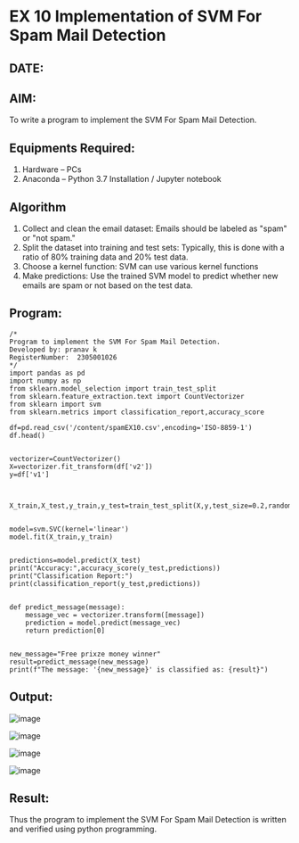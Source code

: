 # EX 10 Implementation of SVM For Spam Mail Detection
## DATE:
## AIM:
To write a program to implement the SVM For Spam Mail Detection.

## Equipments Required:
1. Hardware – PCs
2. Anaconda – Python 3.7 Installation / Jupyter notebook

## Algorithm
1. Collect and clean the email dataset: Emails should be labeled as "spam" or "not spam."
2. Split the dataset into training and test sets: Typically, this is done with a ratio of 80% training data and 20% test data.
3. Choose a kernel function: SVM can use various kernel functions
4. Make predictions: Use the trained SVM model to predict whether new emails are spam or not based on the test data.

## Program:
```
/*
Program to implement the SVM For Spam Mail Detection.
Developed by: pranav k
RegisterNumber:  2305001026
*/
import pandas as pd
import numpy as np
from sklearn.model_selection import train_test_split
from sklearn.feature_extraction.text import CountVectorizer
from sklearn import svm
from sklearn.metrics import classification_report,accuracy_score

df=pd.read_csv('/content/spamEX10.csv',encoding='ISO-8859-1')
df.head()


vectorizer=CountVectorizer()
X=vectorizer.fit_transform(df['v2'])
y=df['v1']



X_train,X_test,y_train,y_test=train_test_split(X,y,test_size=0.2,random_state=42)


model=svm.SVC(kernel='linear')
model.fit(X_train,y_train)


predictions=model.predict(X_test)
print("Accuracy:",accuracy_score(y_test,predictions))
print("Classification Report:")
print(classification_report(y_test,predictions))


def predict_message(message):
    message_vec = vectorizer.transform([message])
    prediction = model.predict(message_vec)
    return prediction[0]


new_message="Free prixze money winner"
result=predict_message(new_message)
print(f"The message: '{new_message}' is classified as: {result}")
```

## Output:
![image](https://github.com/user-attachments/assets/4d060d2a-c682-4b93-affe-34506e8b9dc5)

![image](https://github.com/user-attachments/assets/7a7a43d5-e1d7-4794-82a2-2736e82ee3c7)

![image](https://github.com/user-attachments/assets/b2e0d172-9537-411d-b446-18158ab54fb0)

![image](https://github.com/user-attachments/assets/3699c82f-0e95-468c-8778-26d37a4fe361)






## Result:
Thus the program to implement the SVM For Spam Mail Detection is written and verified using python programming.
